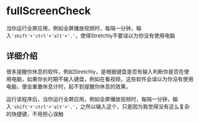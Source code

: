 # fullScreenCheck

当你运行全屏应用，例如全屏播放视频时，每隔一分钟，输入`'shift'+'ctrl'+'alt'+'.'`，使得Stretchly不要误以为你没有使用电脑

## 详细介绍

很多提醒你休息的软件，例如Stretchly，是根据键盘是否有输入判断你是否在使用电脑，如果你长时期不输入键盘，例如在看视频，这些软件会误以为你没有使用电脑，便会重置休息计时，起不到提醒你休息的效果。

运行该程序后，当你运行全屏应用，例如全屏播放视频时，每隔一分钟，输入`'shift'+'ctrl'+'alt'+'.'`，之所以输入这个，只是因为我觉得没有这么复杂的快捷键，不用担心误触

